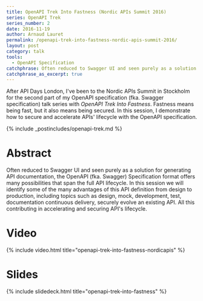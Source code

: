 ```yaml
---
title: OpenAPI Trek Into Fastness (Nordic APIs Summit 2016)
series: OpenAPI Trek
series_number: 2
date: 2016-11-19
author: Arnaud Lauret
permalink: /openapi-trek-into-fastness-nordic-apis-summit-2016/
layout: post
category: talk
tools:
  - OpenAPI Specification
catchphrase: Often reduced to Swagger UI and seen purely as a solution for generating API documentation, the OpenAPI (fka. Swagger) Specification format offers many possibilities that span the full API lifecycle. In this session we will identify some of the many advantages of this API definition from design to production, including topics such as design, mock, development, test, documentation continuous delivery, securely evolve an existing API. All this contributing in accelerating and securing API's lifecycle.
catchphrase_as_excerpt: true
---
```

After API Days London, I've been to the Nordic APIs Summit in Stockholm for the second part of my OpenAPI specification (fka. Swagger specification) talk series with *OpenAPI Trek Into Fastness*. Fastness means being fast, but it also means being secured. In this session, I demonstrate how to secure and accelerate APIs' lifecycle with the OpenAPI specification. <!--more-->

{% include _postincludes/openapi-trek.md %}

# Abstract

Often reduced to Swagger UI and seen purely as a solution for generating API documentation, the OpenAPI (fka. Swagger) Specification format offers many possibilities that span the full API lifecycle. In this session we will identify some of the many advantages of this API definition from design to production, including topics such as design, mock, development, test, documentation continuous delivery, securely evolve an existing API. All this contributing in accelerating and securing API's lifecycle.

# Video

{% include video.html title="openapi-trek-into-fastness-nordicapis" %}

# Slides

{% include slidedeck.html title="openapi-trek-into-fastness" %}